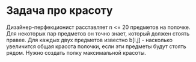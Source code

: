 # Задача про красоту
Дизайнер-перфекционист расставляет n <= 20 предметов на полочке. Для некоторых пар предметов он точно знает, который должен стоять правее. Для каждых двух предметов известно b[i,j] - насколько увеличится общая красота полочки, если эти предметы будут стоять рядом. Нужно создать полку максимальной красоты.
